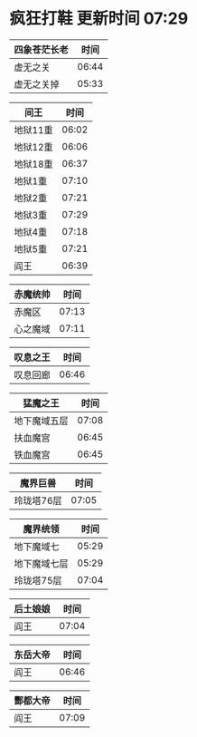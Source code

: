 # 疯狂打鞋 更新时间 07:29

| 四象苍茫长老   | 时间    |
|--------|-------|
| 虚无之关 | 06:44 |
| 虚无之关掉 | 05:33 |

| 间王   | 时间    |
|--------|-------|
| 地狱11重 | 06:02 |
| 地狱12重 | 06:06 |
| 地狱18重 | 06:37 |
| 地狱1重 | 07:10 |
| 地狱2重 | 07:21 |
| 地狱3重 | 07:29 |
| 地狱4重 | 07:18 |
| 地狱5重 | 07:21 |
| 阎王 | 06:39 |

| 赤魔统帅   | 时间    |
|--------|-------|
| 赤魔区 | 07:13 |
| 心之魔域 | 07:11 |

| 叹息之王   | 时间    |
|--------|-------|
| 叹息回廊 | 06:46 |

| 猛魔之王   | 时间    |
|--------|-------|
| 地下魔域五层 | 07:08 |
| 扶血魔宫 | 06:45 |
| 铁血魔宫 | 06:45 |

| 魔界巨兽   | 时间    |
|--------|-------|
| 玲珑塔76层 | 07:05 |

| 魔界统领   | 时间    |
|--------|-------|
| 地下魔域七 | 05:29 |
| 地下魔域七层 | 05:29 |
| 玲珑塔75层 | 07:04 |

| 后土娘娘   | 时间    |
|--------|-------|
| 阎王 | 07:04 |

| 东岳大帝   | 时间    |
|--------|-------|
| 阎王 | 06:46 |

| 酆都大帝   | 时间    |
|--------|-------|
| 阎王 | 07:09 |